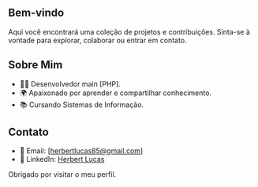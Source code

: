 ## Bem-vindo

Aqui você encontrará uma coleção de projetos e contribuições. Sinta-se à vontade para explorar, colaborar ou entrar em contato.

## Sobre Mim

- 👨‍💻 Desenvolvedor main [PHP].
- 🌍 Apaixonado por aprender e compartilhar conhecimento.
- 📚 Cursando Sistemas de Informação.

## Contato

- 📧 Email: [herbertlucas85@gmail.com]
- 🔗 LinkedIn: [Herbert Lucas](https://www.linkedin.com/in/herbert-lucas85)

Obrigado por visitar o meu perfil.
